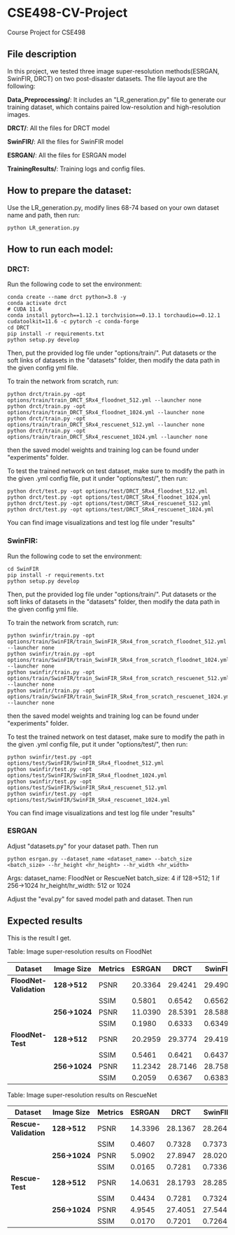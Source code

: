 # CSE498-CV-Project
Course Project for CSE498

## File description
In this project, we tested three image super-resolution methods(ESRGAN, SwinFIR, DRCT) on two post-disaster datasets. The file layout are the following:

**Data_Preprocessing/**: It includes an "LR_generation.py" file to generate our training dataset, which contains paired low-resolution and high-resolution images.

**DRCT/**: All the files for DRCT model

**SwinFIR/**: All the files for SwinFIR model

**ESRGAN/**: All the files for ESRGAN model

**TrainingResults/**: Training logs and config files.

## How to prepare the dataset:
Use the LR_generation.py, modify lines 68-74 based on your own dataset name and path, then run:

```
python LR_generation.py
```

## How to run each model:

### DRCT:

Run the following code to set the environment:

```
conda create --name drct python=3.8 -y
conda activate drct
# CUDA 11.6
conda install pytorch==1.12.1 torchvision==0.13.1 torchaudio==0.12.1 cudatoolkit=11.6 -c pytorch -c conda-forge
cd DRCT
pip install -r requirements.txt
python setup.py develop
```

Then, put the provided log file under "options/train/". Put datasets or the soft links of datasets in the "datasets" folder, then modify the data path in the given config yml file.

To train the network from scratch, run:
```
python drct/train.py -opt options/train/train_DRCT_SRx4_floodnet_512.yml --launcher none 
python drct/train.py -opt options/train/train_DRCT_SRx4_floodnet_1024.yml --launcher none 
python drct/train.py -opt options/train/train_DRCT_SRx4_rescuenet_512.yml --launcher none 
python drct/train.py -opt options/train/train_DRCT_SRx4_rescuenet_1024.yml --launcher none 
```
then the saved model weights and training log can be found under "experiments" folder.

To test the trained network on test dataset, make sure to modify the path in the given .yml config file, put it under "options/test/", then run:

```
python drct/test.py -opt options/test/DRCT_SRx4_floodnet_512.yml
python drct/test.py -opt options/test/DRCT_SRx4_floodnet_1024.yml
python drct/test.py -opt options/test/DRCT_SRx4_rescuenet_512.yml
python drct/test.py -opt options/test/DRCT_SRx4_rescuenet_1024.yml

```

You can find image visualizations and test log file under "results"

### SwinFIR:

Run the following code to set the environment:
```
cd SwinFIR
pip install -r requirements.txt
python setup.py develop
```

Then, put the provided log file under "options/train/". Put datasets or the soft links of datasets in the "datasets" folder, then modify the data path in the given config yml file.

To train the network from scratch, run:
```
python swinfir/train.py -opt options/train/SwinFIR/train_SwinFIR_SRx4_from_scratch_floodnet_512.yml --launcher none
python swinfir/train.py -opt options/train/SwinFIR/train_SwinFIR_SRx4_from_scratch_floodnet_1024.yml --launcher none
python swinfir/train.py -opt options/train/SwinFIR/train_SwinFIR_SRx4_from_scratch_rescuenet_512.yml --launcher none
python swinfir/train.py -opt options/train/SwinFIR/train_SwinFIR_SRx4_from_scratch_rescuenet_1024.yml --launcher none

```
then the saved model weights and training log can be found under "experiments" folder.

To test the trained network on test dataset, make sure to modify the path in the given .yml config file, put it under "options/test/", then run:

```
python swinfir/test.py -opt options/test/SwinFIR/SwinFIR_SRx4_floodnet_512.yml
python swinfir/test.py -opt options/test/SwinFIR/SwinFIR_SRx4_floodnet_1024.yml
python swinfir/test.py -opt options/test/SwinFIR/SwinFIR_SRx4_rescuenet_512.yml
python swinfir/test.py -opt options/test/SwinFIR/SwinFIR_SRx4_rescuenet_1024.yml
```

You can find image visualizations and test log file under "results"

### ESRGAN

Adjust "datasets.py" for your dataset path.
Then run
```
python esrgan.py --dataset_name <dataset_name> --batch_size <batch_size> --hr_height <hr_height> --hr_width <hr_width>
```

Args:
dataset_name: FloodNet or RescueNet
batch_size: 4 if 128->512; 1 if 256->1024
hr_height/hr_width: 512 or 1024

Adjust the "eval.py" for saved model path and dataset. Then run

## Expected results

This is the result I get.

Table: Image super-resolution results on FloodNet

| Dataset                 | Image Size   | Metrics | ESRGAN  | DRCT    | SwinFIR |
| ----------------------- | ------------ | ------- | ------- | ------- | ------- |
| **FloodNet-Validation** | **128→512**  | PSNR    | 20.3364 | 29.4241 | 29.4903 |
|                         |              | SSIM    | 0.5801  | 0.6542  | 0.6562  |
|                         | **256→1024** | PSNR    | 11.0390 | 28.5391 | 28.5886 |
|                         |              | SSIM    | 0.1980  | 0.6333  | 0.6349  |
| **FloodNet-Test**       | **128→512**  | PSNR    | 20.2959 | 29.3774 | 29.4191 |
|                         |              | SSIM    | 0.5461  | 0.6421  | 0.6437  |
|                         | **256→1024** | PSNR    | 11.2342 | 28.7146 | 28.7588 |
|                         |              | SSIM    | 0.2059  | 0.6367  | 0.6383  |

Table: Image super-resolution results on RescueNet

| Dataset               | Image Size   | Metrics | ESRGAN  | DRCT    | SwinFIR |
| --------------------- | ------------ | ------- | ------- | ------- | ------- |
| **Rescue-Validation** | **128→512**  | PSNR    | 14.3396 | 28.1367 | 28.2643 |
|                       |              | SSIM    | 0.4607  | 0.7328  | 0.7373  |
|                       | **256→1024** | PSNR    | 5.0902  | 27.8947 | 28.0207 |
|                       |              | SSIM    | 0.0165  | 0.7281  | 0.7336  |
| **Rescue-Test**       | **128→512**  | PSNR    | 14.0631 | 28.1793 | 28.2856 |
|                       |              | SSIM    | 0.4434  | 0.7281  | 0.7324  |
|                       | **256→1024** | PSNR    | 4.9545  | 27.4051 | 27.5448 |
|                       |              | SSIM    | 0.0170  | 0.7201  | 0.7264  |


